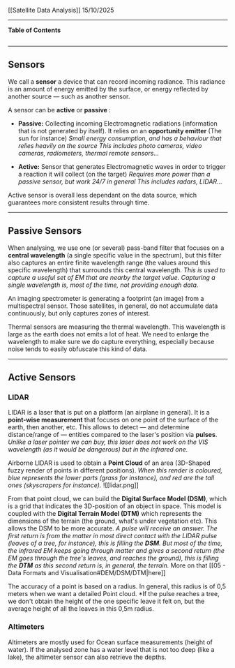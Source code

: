 [[Satellite Data Analysis]]
15/10/2025
****
**Table of Contents**
```table-of-contents
```

****
## Sensors

We call a **sensor** a device that can record incoming radiance. This radiance is an amount of energy emitted by the surface, or energy reflected by another source — such as another sensor.

A sensor can be **active** or **passive** :
- **Passive:** Collecting incoming Electromagnetic radiations (information that is not generated by itself). It relies on an **opportunity emitter** (The sun for instance)
	*Small energy consumption, and has a behaviour that relies heavily on the source
	This includes photo cameras, video cameras, radiometers, thermal remote sensors...*

- **Active:** Sensor that generates Electromagnetic waves in order to trigger a reaction it will collect (on the target)
	*Requires more power than a passive sensor, but work 24/7 in general
	This includes radars, LIDAR...*

Active sensor is overall less dependant on the data source, which guarantees more consistent results through time.


****
## Passive Sensors

When analysing, we use one (or several) pass-band filter that focuses on a **central wavelength** (a single specific value in the spectrum), but this filter also captures an entire finite wavelength range (the values around this specific wavelength) that surrounds this central wavelength.
	*This is used to capture a useful set of EM that are nearby the target value. Capturing a single wavelength is, most of the time, not providing enough data.*


An imaging spectrometer is generating a footprint (an image) from a multispectral sensor. Those satellites, in general, do not accumulate data continuously, but only captures zones of interest. 


Thermal sensors are measuring the thermal wavelength. 
This wavelength is large as the earth does not emits a lot of heat. We need to enlarge the wavelength to make sure we do capture everything, especially because noise tends to easily obfuscate this kind of data.


****
## Active Sensors

### LIDAR

LIDAR is a laser that is put on a platform (an airplane in general). It is a **point-wise measurement** that focuses on one point of the surface of the earth, then another, etc.
This allows to detect — and determine distance/range of — entities compared to the laser's position via **pulses**.
	*Unlike a laser pointer we can buy, this laser does not work on the VIS wavelength (as it would be dangerous) but in the infrared one.*

Airborne LIDAR is used to obtain a **Point Cloud** of an area (3D-Shaped fuzzy render of points in different positions). 
	*When this render is coloured, blue represents the lower parts (grass for instance), and red are the tall ones (skyscrapers for instance).*
![[lidar.png]]


From that point cloud, we can build the **Digital Surface Model (DSM)**, which is a grid that indicates the 3D-position of an object in space. 
This model is coupled with the **Digital Terrain Model (DTM)** which represents the dimensions of the terrain (the ground, what's under vegetation etc). This allows the DSM to be more accurate.
	*A pulse will receive an answer. The first return is from the matter in most direct contact with the LIDAR pulse (leaves of a tree, for instance), this is filling the **DSM**. But most of the time, the infrared EM keeps going through matter and gives a second return (the EM goes through the tree's leaves, and reaches the ground), this is filling the **DTM** as this second return is, in general, the terrain.*
More on that [[05 - Data Formats and Visualisation#DEM/DSM/DTM|here]]

The accuracy of a point is based on a radius. In general, this radius is of 0,5 meters when we want a detailed Point cloud. 
	*If the pulse reaches a tree, we don't obtain the height of the one specific leave it felt on, but the average height of all the leaves in this 0,5m radius.


### Altimeters

Altimeters are mostly used for Ocean surface measurements (height of water).
If the analysed zone has a water level that is not too deep (like a lake), the altimeter sensor can also retrieve the depths.

